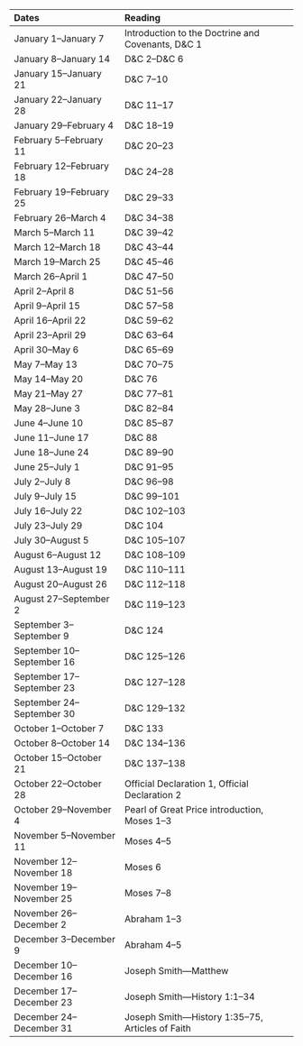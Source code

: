 

| Dates                     | Reading                                           |
|:--------------------------|:--------------------------------------------------|
| January  1–January  7     | Introduction to the Doctrine and Covenants, D&C 1 |
| January  8–January 14     | D&C 2–D&C 6                                       |
| January 15–January 21     | D&C 7–10                                          |
| January 22–January 28     | D&C 11–17                                         |
| January 29–February  4    | D&C 18–19                                         |
| February  5–February 11   | D&C 20–23                                         |
| February 12–February 18   | D&C 24–28                                         |
| February 19–February 25   | D&C 29–33                                         |
| February 26–March  4      | D&C 34–38                                         |
| March  5–March 11         | D&C 39–42                                         |
| March 12–March 18         | D&C 43–44                                         |
| March 19–March 25         | D&C 45–46                                         |
| March 26–April  1         | D&C 47–50                                         |
| April  2–April  8         | D&C 51–56                                         |
| April  9–April 15         | D&C 57–58                                         |
| April 16–April 22         | D&C 59–62                                         |
| April 23–April 29         | D&C 63–64                                         |
| April 30–May  6           | D&C 65–69                                         |
| May  7–May 13             | D&C 70–75                                         |
| May 14–May 20             | D&C 76                                            |
| May 21–May 27             | D&C 77–81                                         |
| May 28–June  3            | D&C 82–84                                         |
| June  4–June 10           | D&C 85–87                                         |
| June 11–June 17           | D&C 88                                            |
| June 18–June 24           | D&C 89–90                                         |
| June 25–July  1           | D&C 91–95                                         |
| July  2–July  8           | D&C 96–98                                         |
| July  9–July 15           | D&C 99–101                                        |
| July 16–July 22           | D&C 102–103                                       |
| July 23–July 29           | D&C 104                                           |
| July 30–August  5         | D&C 105–107                                       |
| August  6–August 12       | D&C 108–109                                       |
| August 13–August 19       | D&C 110–111                                       |
| August 20–August 26       | D&C 112–118                                       |
| August 27–September  2    | D&C 119–123                                       |
| September  3–September  9 | D&C 124                                           |
| September 10–September 16 | D&C 125–126                                       |
| September 17–September 23 | D&C 127–128                                       |
| September 24–September 30 | D&C 129–132                                       |
| October  1–October  7     | D&C 133                                           |
| October  8–October 14     | D&C 134–136                                       |
| October 15–October 21     | D&C 137–138                                       |
| October 22–October 28     | Official Declaration 1, Official Declaration 2    |
| October 29–November  4    | Pearl of Great Price introduction, Moses 1–3      |
| November  5–November 11   | Moses 4–5                                         |
| November 12–November 18   | Moses 6                                           |
| November 19–November 25   | Moses 7–8                                         |
| November 26–December  2   | Abraham 1–3                                       |
| December  3–December  9   | Abraham 4–5                                       |
| December 10–December 16   | Joseph Smith—Matthew                              |
| December 17–December 23   | Joseph Smith—History 1:1–34                       |
| December 24–December 31   | Joseph Smith—History 1:35–75, Articles of Faith   |

